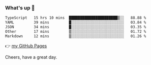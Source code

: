 ### What's up 👋

<!--START_SECTION:waka-->

```txt
TypeScript   15 hrs 10 mins  ██████████████████████▒░░   88.88 %
YAML         39 mins         █░░░░░░░░░░░░░░░░░░░░░░░░   03.84 %
JSON         34 mins         █░░░░░░░░░░░░░░░░░░░░░░░░   03.35 %
Other        17 mins         ▒░░░░░░░░░░░░░░░░░░░░░░░░   01.72 %
Markdown     12 mins         ▒░░░░░░░░░░░░░░░░░░░░░░░░   01.26 %
```

<!--END_SECTION:waka-->

👉 [my GitHub Pages](https://ykzhukian.github.io)

Cheers, have a great day.

